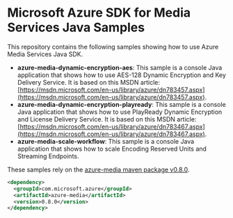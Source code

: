 # Microsoft Azure SDK for Media Services Java Samples
This repository contains the following samples showing how to use Azure Media Services Java SDK.

* **azure-media-dynamic-encryption-aes**: This sample is a console Java application that shows how to use AES-128 Dynamic Encryption and Key Delivery Service. It is based on this MSDN article: [https://msdn.microsoft.com/en-us/library/azure/dn783457.aspx](https://msdn.microsoft.com/en-us/library/azure/dn783457.aspx).
* **azure-media-dynamic-encryption-playready**: This sample is a console Java application that shows how to use PlayReady Dynamic Encryption and License Delivery Service. It is based on this MSDN article: [https://msdn.microsoft.com/en-us/library/azure/dn783467.aspx](https://msdn.microsoft.com/en-us/library/azure/dn783467.aspx).
* **azure-media-scale-workflow**: This sample is a console Java application that shows how to scale Encoding Reserved Units and Streaming Endpoints.

These samples rely on the [azure-media maven package v0.8.0](http://mvnrepository.com/artifact/com.microsoft.azure/azure-media/0.8.0).

```xml
<dependency>
  <groupId>com.microsoft.azure</groupId>
  <artifactId>azure-media</artifactId>
  <version>0.8.0</version>
</dependency>
```
